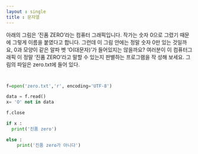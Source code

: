 ```yaml
---
layout : single
title : 문자열
---
```


아래의 그림은 ‘진품 ZERO’라는 컴퓨터 그래픽입니다. 작가는 숫자
0으로 그렸기 때문에 그렇게 이름을 붙였다고 합니다. 그런데 이
그림 안에는 정말 숫자 0만 있는 것일까요, 0과 모양이 같은 알파
벳 ‘O(대문자)’가 들어있지는 않을까요? 여러분이 이 컴퓨터그래픽
이 정말 ‘진품 ZERO’라고 말할 수 있는지 판별하는 프로그램을 작
성해 보세요. 그림의 파일은 zero.txt에 들어 있다.

~~~python


f=open('zero.txt','r', encoding='UTF-8')

data = f.read()
x= 'O' not in data

f.close

if x :
  print('진품 zero')

else : 
    print('진품 zero가 아니다')
    
    
    
~~~
